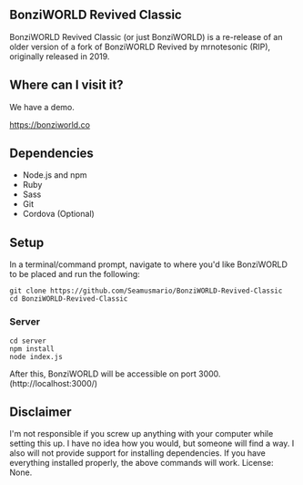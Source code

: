 ## BonziWORLD Revived Classic

BonziWORLD Revived Classic (or just BonziWORLD) is a re-release of an older version of a fork of BonziWORLD Revived by mrnotesonic (RIP), originally released in 2019.

## Where can I visit it?

We have a demo.

https://bonziworld.co

## Dependencies
- Node.js and npm
- Ruby
- Sass
- Git
- Cordova (Optional)

## Setup
In a terminal/command prompt, navigate to where you'd like BonziWORLD to be placed and run the following:
```
git clone https://github.com/Seamusmario/BonziWORLD-Revived-Classic
cd BonziWORLD-Revived-Classic
```

### Server
```
cd server
npm install
node index.js
```
After this, BonziWORLD will be accessible on port 3000. (http://localhost:3000/)
## Disclaimer
I'm not responsible if you screw up anything with your computer while setting this up. I have no idea how you would, but someone will find a way. I also will not provide support for installing dependencies. If you have everything installed properly, the above commands will work.
License: None.
